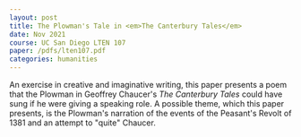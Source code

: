 ```yaml
---
layout: post
title: The Plowman's Tale in <em>The Canterbury Tales</em>
date: Nov 2021
course: UC San Diego LTEN 107
paper: /pdfs/lten107.pdf
categories: humanities
---
```

An exercise in creative and imaginative writing, this paper presents a poem that the Plowman in Geoffrey Chaucer's <em>The Canterbury Tales</em> could have sung if he were giving a speaking role. A possible theme, which this paper presents, is the Plowman's narration of the events of the Peasant's Revolt of 1381 and an attempt to "quite" Chaucer.